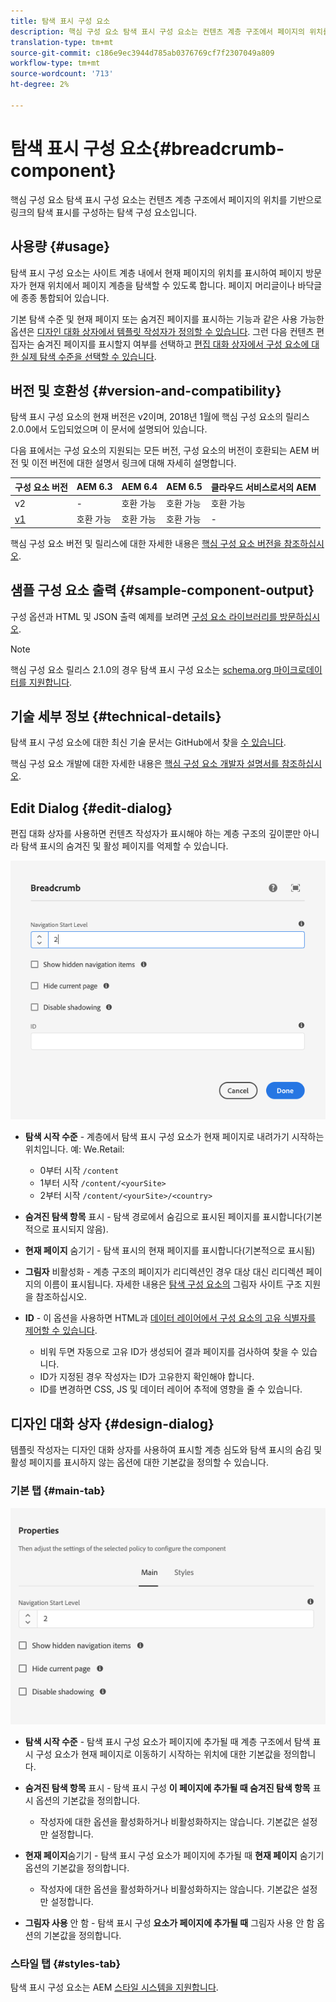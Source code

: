 ```yaml
---
title: 탐색 표시 구성 요소
description: 핵심 구성 요소 탐색 표시 구성 요소는 컨텐츠 계층 구조에서 페이지의 위치를 기반으로 링크의 탐색 표시를 구성하는 탐색 구성 요소입니다.
translation-type: tm+mt
source-git-commit: c186e9ec3944d785ab0376769cf7f2307049a809
workflow-type: tm+mt
source-wordcount: '713'
ht-degree: 2%

---
```



# 탐색 표시 구성 요소{#breadcrumb-component}

핵심 구성 요소 탐색 표시 구성 요소는 컨텐츠 계층 구조에서 페이지의 위치를 기반으로 링크의 탐색 표시를 구성하는 탐색 구성 요소입니다.

## 사용량 {#usage}

탐색 표시 구성 요소는 사이트 계층 내에서 현재 페이지의 위치를 표시하여 페이지 방문자가 현재 위치에서 페이지 계층을 탐색할 수 있도록 합니다. 페이지 머리글이나 바닥글에 종종 통합되어 있습니다.

기본 탐색 수준 및 현재 페이지 또는 숨겨진 페이지를 표시하는 기능과 같은 사용 가능한 옵션은 [디자인 대화 상자에서 템플릿 작성자가 정의할 수 있습니다](#design-dialog). 그런 다음 컨텐츠 편집자는 숨겨진 페이지를 표시할지 여부를 선택하고 [편집 대화 상자에서 구성 요소에 대한 실제 탐색 수준을 선택할 수 있습니다](#edit-dialog).

## 버전 및 호환성 {#version-and-compatibility}

탐색 표시 구성 요소의 현재 버전은 v2이며, 2018년 1월에 핵심 구성 요소의 릴리스 2.0.0에서 도입되었으며 이 문서에 설명되어 있습니다.

다음 표에서는 구성 요소의 지원되는 모든 버전, 구성 요소의 버전이 호환되는 AEM 버전 및 이전 버전에 대한 설명서 링크에 대해 자세히 설명합니다.

| 구성 요소 버전 | AEM 6.3 | AEM 6.4 | AEM 6.5 | 클라우드 서비스로서의 AEM |
|--- |--- |--- |--- |---|
| v2 | - | 호환 가능 | 호환 가능 | 호환 가능 |
| [v1](v1/breadcrumb-v1.md) | 호환 가능 | 호환 가능 | 호환 가능 | - |

핵심 구성 요소 버전 및 릴리스에 대한 자세한 내용은 [핵심 구성 요소 버전을 참조하십시오](/help/versions.md).

## 샘플 구성 요소 출력 {#sample-component-output}

구성 옵션과 HTML 및 JSON 출력 예제를 보려면 [구성 요소 라이브러리를 방문하십시오](https://adobe.com/go/aem_cmp_library_breadcrumb).

>[!NOTE]
>
>핵심 구성 요소 릴리스 2.1.0의 경우 탐색 표시 구성 요소는 [schema.org 마이크로데이터를 지원합니다](https://schema.org/BreadcrumbList).

## 기술 세부 정보 {#technical-details}

탐색 표시 구성 요소에 대한 최신 기술 문서는 GitHub에서 찾을 [수 있습니다](https://adobe.com/go/aem_cmp_tech_breadcrumb_v2).

핵심 구성 요소 개발에 대한 자세한 내용은 [핵심 구성 요소 개발자 설명서를 참조하십시오](/help/developing/overview.md).

## Edit Dialog {#edit-dialog}

편집 대화 상자를 사용하면 컨텐츠 작성자가 표시해야 하는 계층 구조의 깊이뿐만 아니라 탐색 표시의 숨겨진 및 활성 페이지를 억제할 수 있습니다.

![탐색 표시 구성 요소 편집 대화 상자](/help/assets/breadcrumb-edit.png)

* **탐색 시작 수준** - 계층에서 탐색 표시 구성 요소가 현재 페이지로 내려가기 시작하는 위치입니다. 예: We.Retail:

   * 0부터 시작 `/content`
   * 1부터 시작 `/content/<yourSite>`
   * 2부터 시작 `/content/<yourSite>/<country>`

* **숨겨진 탐색 항목** 표시 - 탐색 경로에서 숨김으로 표시된 페이지를 표시합니다(기본적으로 표시되지 않음).
* **현재 페이지** 숨기기 - 탐색 표시의 현재 페이지를 표시합니다(기본적으로 표시됨)
* **그림자** 비활성화 - 계층 구조의 페이지가 리디렉션인 경우 대상 대신 리디렉션 페이지의 이름이 표시됩니다. 자세한 내용은 [탐색 구성 요소의](navigation.md#shadow-structure) 그림자 사이트 구조 지원을 참조하십시오.
* **ID** - 이 옵션을 사용하면 HTML과 [데이터 레이어에서 구성 요소의 고유 식별자를 제어할 수 있습니다](/help/developing/data-layer/overview.md).
   * 비워 두면 자동으로 고유 ID가 생성되어 결과 페이지를 검사하여 찾을 수 있습니다.
   * ID가 지정된 경우 작성자는 ID가 고유한지 확인해야 합니다.
   * ID를 변경하면 CSS, JS 및 데이터 레이어 추적에 영향을 줄 수 있습니다.

## 디자인 대화 상자 {#design-dialog}

템플릿 작성자는 디자인 대화 상자를 사용하여 표시할 계층 심도와 탐색 표시의 숨김 및 활성 페이지를 표시하지 않는 옵션에 대한 기본값을 정의할 수 있습니다.

### 기본 탭 {#main-tab}

![](/help/assets/breadcrumb-design.png)

* **탐색 시작 수준** - 탐색 표시 구성 요소가 페이지에 추가될 때 계층 구조에서 탐색 표시 구성 요소가 현재 페이지로 이동하기 시작하는 위치에 대한 기본값을 정의합니다.
* **숨겨진 탐색 항목** 표시 - 탐색 표시 구성 **이 페이지에 추가될 때 숨겨진 탐색 항목** 표시 옵션의 기본값을 정의합니다.

   * 작성자에 대한 옵션을 활성화하거나 비활성화하지는 않습니다. 기본값은 설정만 설정합니다.

* **현재 페이지**&#x200B;숨기기 - 탐색 표시 구성 요소가 페이지에 추가될 때 **현재 페이지** 숨기기 옵션의 기본값을 정의합니다.

   * 작성자에 대한 옵션을 활성화하거나 비활성화하지는 않습니다. 기본값은 설정만 설정합니다.

* **그림자 사용** 안 함 - 탐색 표시 구성 **요소가 페이지에 추가될 때** 그림자 사용 안 함 옵션의 기본값을 정의합니다.

### 스타일 탭 {#styles-tab}

탐색 표시 구성 요소는 AEM [스타일 시스템을 지원합니다](/help/get-started/authoring.md#component-styling).
